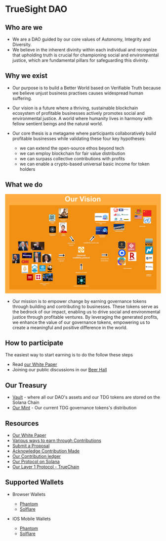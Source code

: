 # TrueSight DAO

## Who are we
- We are a DAO guided by our core values of Autonomy, Integrity and Diversity. 
- We believe in the inherent divinity within each individual and recognize that upholding truth is crucial for championing social and environmental justice, which are fundamental pillars for safeguarding this divinity.


## Why we exist
- Our purpose is to build a Better World based on Verifiable Truth because we believe unjust business practises causes widespread human suffering.

- Our vision is a future where a thriving, sustainable blockchain ecosystem of profitable businesses actively promotes social and environmental justice. A world where humanity lives in harmony with fellow sentient beings and the natural world.

- Our core thesis is a metagame where participants collaboratively build profitable businesses while validating these four key hypotheses: 
    - we can extend the open-source ethos beyond tech
    - we can employ blockchain for fair value distribution
    - we can surpass collective contributions with profits
    - we can enable a crypto-based universal basic income for token holders


## What we do
![Our Meta Game](https://raw.githubusercontent.com/TrueSightDAO/.github/main/assets/20220610_github_vision.jpg)

- Our mission is to empower change by earning governance tokens through building and contributing to businesses. These tokens serve as the bedrock of our impact, enabling us to drive social and environmental justice through profitable ventures. By leveraging the generated profits, we enhance the value of our governance tokens, empowering us to create a meaningful and positive difference in the world.



## How to participate
The easiest way to start earning is to do the follow these steps
- Read [our White Paper](https://truesight.me/whitepaper) 
- Joining our public discussions in our [Beer Hall](https://truesight.me//beerhall)

## Our Treasury
- [Vault](https://truesight.me/vault) - where all our DAO's assets and our TDG tokens are stored on the Solana Chain
- [Our Mint](https://solscan.io/token/3wmsJkKWLdFT4tF4rG8zUZQ8M4hKUDtDuJW8q6i9KbgF#holders) - Our current TDG governance tokens's distribution

## Resources
- [Our White Paper](https://truesight.me/whitepaper)
- [Various ways to earn through Contributions](https://truesight.me/rubric)
- [Submit a Proposal](https://forms.gle/7eUEPFD192x3Wfkr8)
- [Acknowledge Contribution Made](https://truesight.me/submit-contribution)
- [Our Contribution ledger](https://truesight.me/ledger)
- [Our Protocol on Solana](https://github.com/TrueSightDAO/truesight_protocol)
- [Our Layer 1 Protocol - TrueChain](https://github.com/TrueSightDAO/TrueChain)


## Supported Wallets
- Browser Wallets
  - [Phantom](https://phantom.app/)
  - [Solflare](https://solflare.com/)

- IOS Mobile Wallets
  - [Phantom](https://phantom.app/)
  - [Solflare](https://solflare.com/)

<!--
**TrueSightDAO/TrueSightDAO** is a ✨ _special_ ✨ repository because its `README.md` (this file) appears on your GitHub profile.

Here are some ideas to get you started:

- 🔭 I’m currently working on ...
- 🌱 I’m currently learning ...
- 👯 I’m looking to collaborate on ...
- 🤔 I’m looking for help with ...
- 💬 Ask me about ...
- 📫 How to reach me: ...
- 😄 Pronouns: ...
- ⚡ Fun fact: ...
-->
